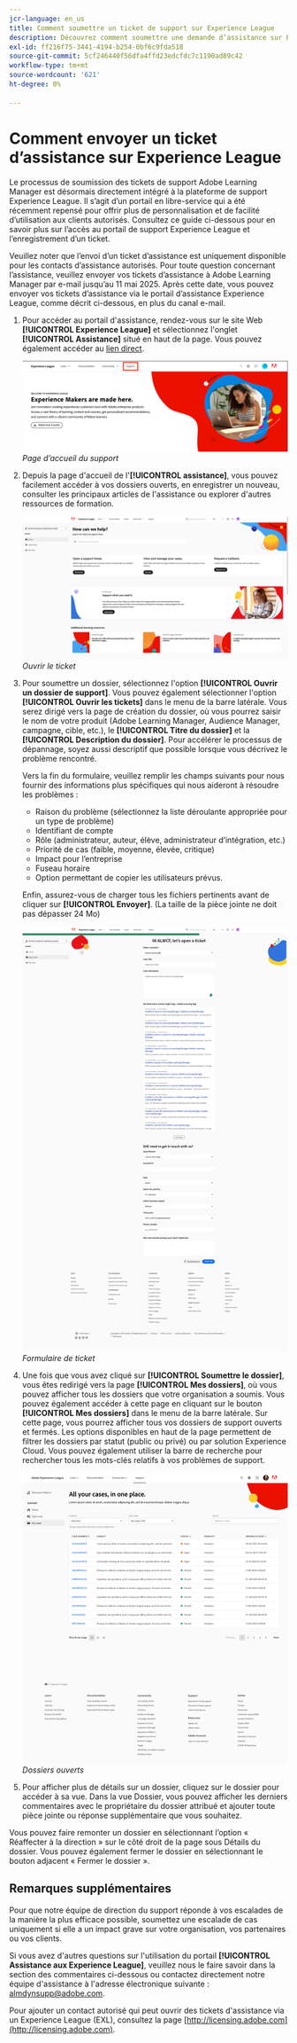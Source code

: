 ```yaml
---
jcr-language: en_us
title: Comment soumettre un ticket de support sur Experience League
description: Découvrez comment soumettre une demande d’assistance sur Experience League
exl-id: ff216f75-3441-4194-b254-0bf6c9fda518
source-git-commit: 5cf246440f56dfa4ffd23edcfdc7c1190ad89c42
workflow-type: tm+mt
source-wordcount: '621'
ht-degree: 0%

---
```


# Comment envoyer un ticket d’assistance sur Experience League

Le processus de soumission des tickets de support Adobe Learning Manager est désormais directement intégré à la plateforme de support Experience League. Il s’agit d’un portail en libre-service qui a été récemment repensé pour offrir plus de personnalisation et de facilité d’utilisation aux clients autorisés. Consultez ce guide ci-dessous pour en savoir plus sur l’accès au portail de support Experience League et l’enregistrement d’un ticket.

Veuillez noter que l’envoi d’un ticket d’assistance est uniquement disponible pour les contacts d’assistance autorisés. Pour toute question concernant l’assistance, veuillez envoyer vos tickets d’assistance à Adobe Learning Manager par e-mail jusqu’au 11 mai 2025. Après cette date, vous pouvez envoyer vos tickets d’assistance via le portail d’assistance Experience League, comme décrit ci-dessous, en plus du canal e-mail.

1. Pour accéder au portail d&#39;assistance, rendez-vous sur le site Web **[!UICONTROL Experience League]** et sélectionnez l&#39;onglet **[!UICONTROL Assistance]** situé en haut de la page. Vous pouvez également accéder au [lien direct](https://experienceleague.adobe.com/home?lang=fr#support).

   ![](assets/support.png)
   _Page d’accueil du support_

2. Depuis la page d&#39;accueil de l&#39;**[!UICONTROL assistance]**, vous pouvez facilement accéder à vos dossiers ouverts, en enregistrer un nouveau, consulter les principaux articles de l&#39;assistance ou explorer d&#39;autres ressources de formation.

   ![](assets/open-ticket.png)
   _Ouvrir le ticket_

3. Pour soumettre un dossier, sélectionnez l&#39;option **[!UICONTROL Ouvrir un dossier de support]**. Vous pouvez également sélectionner l&#39;option **[!UICONTROL Ouvrir les tickets]** dans le menu de la barre latérale. Vous serez dirigé vers la page de création du dossier, où vous pourrez saisir le nom de votre produit (Adobe Learning Manager, Audience Manager, campagne, cible, etc.), le **[!UICONTROL Titre du dossier]** et la **[!UICONTROL Description du dossier]**. Pour accélérer le processus de dépannage, soyez aussi descriptif que possible lorsque vous décrivez le problème rencontré.

   Vers la fin du formulaire, veuillez remplir les champs suivants pour nous fournir des informations plus spécifiques qui nous aideront à résoudre les problèmes :

   * Raison du problème (sélectionnez la liste déroulante appropriée pour un type de problème)
   * Identifiant de compte
   * Rôle (administrateur, auteur, élève, administrateur d’intégration, etc.)
   * Priorité de cas (faible, moyenne, élevée, critique)
   * Impact pour l’entreprise
   * Fuseau horaire
   * Option permettant de copier les utilisateurs prévus.

   Enfin, assurez-vous de charger tous les fichiers pertinents avant de cliquer sur **[!UICONTROL Envoyer]**. (La taille de la pièce jointe ne doit pas dépasser 24 Mo)

   ![](assets/ticket-form.png)
   _Formulaire de ticket_

4. Une fois que vous avez cliqué sur **[!UICONTROL Soumettre le dossier]**, vous êtes redirigé vers la page **[!UICONTROL Mes dossiers]**, où vous pouvez afficher tous les dossiers que votre organisation a soumis. Vous pouvez également accéder à cette page en cliquant sur le bouton **[!UICONTROL Mes dossiers]** dans le menu de la barre latérale. Sur cette page, vous pourrez afficher tous vos dossiers de support ouverts et fermés. Les options disponibles en haut de la page permettent de filtrer les dossiers par statut (public ou privé) ou par solution Experience Cloud. Vous pouvez également utiliser la barre de recherche pour rechercher tous les mots-clés relatifs à vos problèmes de support.

   ![](assets/open-cases.png)
   _Dossiers ouverts_

5. Pour afficher plus de détails sur un dossier, cliquez sur le dossier pour accéder à sa vue. Dans la vue Dossier, vous pouvez afficher les derniers commentaires avec le propriétaire du dossier attribué et ajouter toute pièce jointe ou réponse supplémentaire que vous souhaitez.

Vous pouvez faire remonter un dossier en sélectionnant l’option « Réaffecter à la direction » sur le côté droit de la page sous Détails du dossier. Vous pouvez également fermer le dossier en sélectionnant le bouton adjacent « Fermer le dossier ».

## Remarques supplémentaires

Pour que notre équipe de direction du support réponde à vos escalades de la manière la plus efficace possible, soumettez une escalade de cas uniquement si elle a un impact grave sur votre organisation, vos partenaires ou vos clients.

Si vous avez d&#39;autres questions sur l&#39;utilisation du portail **[!UICONTROL Assistance aux Experience League]**, veuillez nous le faire savoir dans la section des commentaires ci-dessous ou contactez directement notre équipe d&#39;assistance à l&#39;adresse électronique suivante : [almdynsupp@adobe.com](mailto:almdynsupp@adobe.com).

Pour ajouter un contact autorisé qui peut ouvrir des tickets d&#39;assistance via un Experience League (EXL), consultez la page [http://licensing.adobe.com](http://licensing.adobe.com).

